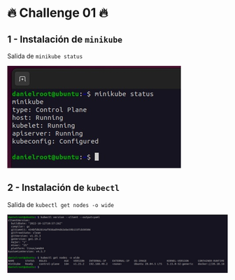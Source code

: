 # 🔥 Challenge 01 🔥 

## 1 - Instalación de  `minikube`

Salida de `minikube status`

![SingleList](./assets/image01.jpg)

## 2 - Instalación de  `kubectl`

Salida de `kubectl get nodes -o wide`

![SingleList](./assets/image02.jpg)